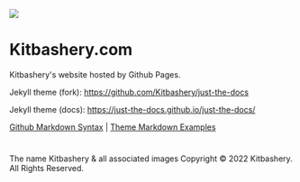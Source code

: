 ![](https://kitbashery.com/assets/images/kitbashery-github-banner.jpg)
# Kitbashery.com
<!--[![ko-fi](https://ko-fi.com/img/githubbutton_sm.svg)](https://ko-fi.com/S6S8EKDY5)-->

Kitbashery's website hosted by Github Pages.


Jekyll theme (fork): 
https://github.com/Kitbashery/just-the-docs

Jekyll theme (docs):
https://just-the-docs.github.io/just-the-docs/

[Github Markdown Syntax](https://docs.github.com/en/github/writing-on-github/getting-started-with-writing-and-formatting-on-github/basic-writing-and-formatting-syntax) | [Theme Markdown Examples](https://github.com/Kitbashery/just-the-docs/blob/main/docs/index-test.md)

# 
The name Kitbashery & all associated images Copyright &copy; 2022 Kitbashery. All Rights Reserved.
